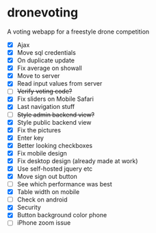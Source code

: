 # dronevoting
A voting webapp for a freestyle drone competition

- [x] Ajax
- [x] Move sql credentials
- [x] On duplicate update
- [x] Fix average on showall
- [x] Move to server
- [x] Read input values from server
- [ ] ~~Verify voting code?~~
- [x] Fix sliders on Mobile Safari
- [x] Last navigation stuff
- [ ] ~~Style admin backend view?~~
- [x] Style public backend view
- [x] Fix the pictures
- [x] Enter key
- [x] Better looking checkboxes
- [x] Fix mobile design
- [x] Fix desktop design (already made at work)
- [x] Use self-hosted jquery etc
- [x] Move sign out button
- [ ] See which performance was best
- [x] Table width on mobile
- [ ] Check on android
- [x] Security
- [x] Button background color phone
- [ ] iPhone zoom issue
